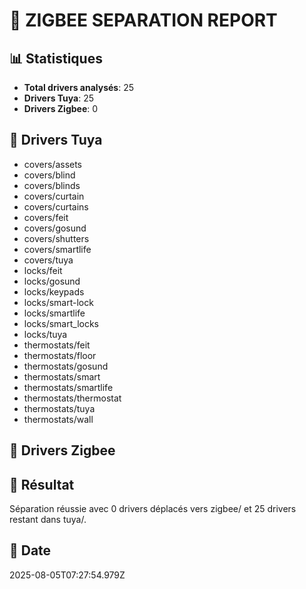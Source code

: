 # 🔄 ZIGBEE SEPARATION REPORT

## 📊 Statistiques
- **Total drivers analysés**: 25
- **Drivers Tuya**: 25
- **Drivers Zigbee**: 0

## 📁 Drivers Tuya
- covers/assets
- covers/blind
- covers/blinds
- covers/curtain
- covers/curtains
- covers/feit
- covers/gosund
- covers/shutters
- covers/smartlife
- covers/tuya
- locks/feit
- locks/gosund
- locks/keypads
- locks/smart-lock
- locks/smartlife
- locks/smart_locks
- locks/tuya
- thermostats/feit
- thermostats/floor
- thermostats/gosund
- thermostats/smart
- thermostats/smartlife
- thermostats/thermostat
- thermostats/tuya
- thermostats/wall

## 🔗 Drivers Zigbee


## 🎯 Résultat
Séparation réussie avec 0 drivers déplacés vers zigbee/ et 25 drivers restant dans tuya/.

## 📅 Date
2025-08-05T07:27:54.979Z
